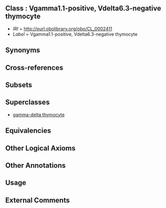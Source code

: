 
## Class : Vgamma1.1-positive, Vdelta6.3-negative thymocyte

 * *IRI* = http://purl.obolibrary.org/obo/CL_0002411
 * *Label* = Vgamma1.1-positive, Vdelta6.3-negative thymocyte

## Synonyms


## Cross-references


## Subsets


## Superclasses

 * [gamma-delta thymocyte](../../CL/05/CL_0002405.md)

## Equivalencies


## Other Logical Axioms


## Other Annotations


## Usage


## External Comments

